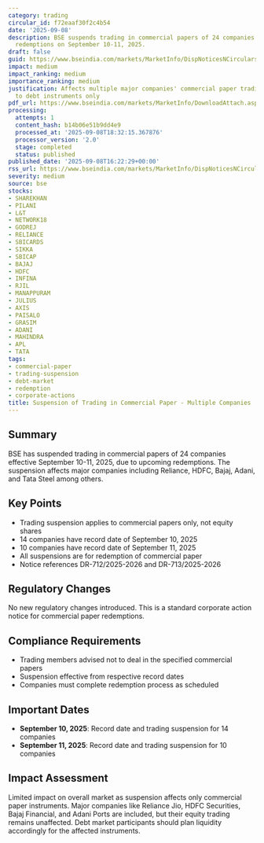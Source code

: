 ```yaml
---
category: trading
circular_id: f72eaaf30f2c4b54
date: '2025-09-08'
description: BSE suspends trading in commercial papers of 24 companies due to upcoming
  redemptions on September 10-11, 2025.
draft: false
guid: https://www.bseindia.com/markets/MarketInfo/DispNoticesNCirculars.aspx?Noticeid={B40362B1-09AD-451E-A1ED-408120F35261}&noticeno=20250908-40&dt=09/08/2025&icount=40&totcount=48&flag=0
impact: medium
impact_ranking: medium
importance_ranking: medium
justification: Affects multiple major companies' commercial paper trading but limited
  to debt instruments only
pdf_url: https://www.bseindia.com/markets/MarketInfo/DownloadAttach.aspx?id=20250908-40&attachedId=
processing:
  attempts: 1
  content_hash: b14b06e51b9dd4e9
  processed_at: '2025-09-08T18:32:15.367876'
  processor_version: '2.0'
  stage: completed
  status: published
published_date: '2025-09-08T16:22:29+00:00'
rss_url: https://www.bseindia.com/markets/MarketInfo/DispNoticesNCirculars.aspx?Noticeid={B40362B1-09AD-451E-A1ED-408120F35261}&noticeno=20250908-40&dt=09/08/2025&icount=40&totcount=48&flag=0
severity: medium
source: bse
stocks:
- SHAREKHAN
- PILANI
- L&T
- NETWORK18
- GODREJ
- RELIANCE
- SBICARDS
- SIKKA
- SBICAP
- BAJAJ
- HDFC
- INFINA
- RJIL
- MANAPPURAM
- JULIUS
- AXIS
- PAISALO
- GRASIM
- ADANI
- MAHINDRA
- APL
- TATA
tags:
- commercial-paper
- trading-suspension
- debt-market
- redemption
- corporate-actions
title: Suspension of Trading in Commercial Paper - Multiple Companies
---
```


## Summary

BSE has suspended trading in commercial papers of 24 companies effective September 10-11, 2025, due to upcoming redemptions. The suspension affects major companies including Reliance, HDFC, Bajaj, Adani, and Tata Steel among others.

## Key Points

- Trading suspension applies to commercial papers only, not equity shares
- 14 companies have record date of September 10, 2025
- 10 companies have record date of September 11, 2025
- All suspensions are for redemption of commercial paper
- Notice references DR-712/2025-2026 and DR-713/2025-2026

## Regulatory Changes

No new regulatory changes introduced. This is a standard corporate action notice for commercial paper redemptions.

## Compliance Requirements

- Trading members advised not to deal in the specified commercial papers
- Suspension effective from respective record dates
- Companies must complete redemption process as scheduled

## Important Dates

- **September 10, 2025**: Record date and trading suspension for 14 companies
- **September 11, 2025**: Record date and trading suspension for 10 companies

## Impact Assessment

Limited impact on overall market as suspension affects only commercial paper instruments. Major companies like Reliance Jio, HDFC Securities, Bajaj Financial, and Adani Ports are included, but their equity trading remains unaffected. Debt market participants should plan liquidity accordingly for the affected instruments.